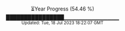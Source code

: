 <p align="center">
⏳Year Progress (54.46 %) <br>
████████████████▁▁▁▁▁▁▁▁▁▁▁▁▁▁ <br>
<sub>Updated: Tue, 18 Jul 2023 18:22:07 GMT</sub>
</p>

